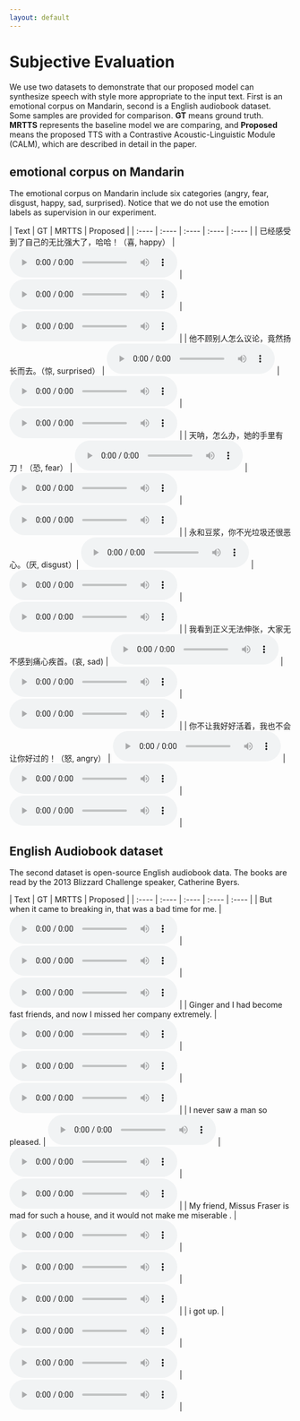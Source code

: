 ```yaml
---
layout: default
---
```

# Subjective Evaluation 
We use two datasets to demonstrate that our proposed model can synthesize speech with style more appropriate to the input text. First is an emotional corpus on Mandarin, second is a English audiobook dataset. Some samples are provided for comparison. 
**GT** means ground truth. **MRTTS** represents the baseline model we are comparing, and **Proposed** means the proposed TTS with a Contrastive Acoustic-Linguistic Module (CALM), which are described in detail in the paper. 

## emotional corpus on Mandarin
The emotional corpus on Mandarin include six categories (angry, fear, disgust, happy, sad, surprised). Notice that we do not use the emotion labels as supervision in our experiment.

| Text | GT | MRTTS | Proposed |
| :---- | :---- | :---- | :---- | :---- |
| 已经感受到了自己的无比强大了，哈哈！（喜, happy） | <audio controls><source src="./wavs/gt/0.wav" type="audio/wav">Your browser does not support the audio element.</audio> | <audio controls><source src="./wavs/baseline/0.wav" type="audio/wav">Your browser does not support the audio element.</audio> | <audio controls><source src="./wavs/proposed/0.wav" type="audio/wav">Your browser does not support the audio element.</audio> |
| 他不顾别人怎么议论，竟然扬长而去。（惊, surprised） | <audio controls><source src="./wavs/gt/1.wav" type="audio/wav">Your browser does not support the audio element.</audio> | <audio controls><source src="./wavs/baseline/1.wav" type="audio/wav">Your browser does not support the audio element.</audio> | <audio controls><source src="./wavs/proposed/1.wav" type="audio/wav">Your browser does not support the audio element.</audio> |
| 天呐，怎么办，她的手里有刀！（恐, fear） | <audio controls><source src="./wavs/gt/2.wav" type="audio/wav">Your browser does not support the audio element.</audio> | <audio controls><source src="./wavs/baseline/2.wav" type="audio/wav">Your browser does not support the audio element.</audio> | <audio controls><source src="./wavs/proposed/2.wav" type="audio/wav">Your browser does not support the audio element.</audio> |
| 永和豆浆，你不光垃圾还很恶心。（厌, disgust）| <audio controls><source src="./wavs/gt/3.wav" type="audio/wav">Your browser does not support the audio element.</audio> | <audio controls><source src="./wavs/baseline/3.wav" type="audio/wav">Your browser does not support the audio element.</audio> | <audio controls><source src="./wavs/proposed/3.wav" type="audio/wav">Your browser does not support the audio element.</audio> |
| 我看到正义无法伸张，大家无不感到痛心疾首。(哀, sad) | <audio controls><source src="./wavs/gt/4.wav" type="audio/wav">Your browser does not support the audio element.</audio> | <audio controls><source src="./wavs/baseline/4.wav" type="audio/wav">Your browser does not support the audio element.</audio> | <audio controls><source src="./wavs/proposed/4.wav" type="audio/wav">Your browser does not support the audio element.</audio> |
| 你不让我好好活着，我也不会让你好过的！（怒, angry） | <audio controls><source src="./wavs/gt/5.wav" type="audio/wav">Your browser does not support the audio element.</audio> | <audio controls><source src="./wavs/baseline/5.wav" type="audio/wav">Your browser does not support the audio element.</audio> | <audio controls><source src="./wavs/proposed/5.wav" type="audio/wav">Your browser does not support the audio element.</audio> |

## English Audiobook dataset
The second dataset is open-source English audiobook data. The books are read by the 2013 Blizzard Challenge speaker, Catherine Byers.

| Text | GT | MRTTS | Proposed |
| :---- | :---- | :---- | :---- | :---- |
| But when it came to breaking in, that was a bad time for me. | <audio controls><source src="./wavs/gt/6.wav" type="audio/wav">Your browser does not support the audio element.</audio> | <audio controls><source src="./wavs/baseline/6.wav" type="audio/wav">Your browser does not support the audio element.</audio> | <audio controls><source src="./wavs/proposed/6.wav" type="audio/wav">Your browser does not support the audio element.</audio> |
| Ginger and I had become fast friends, and now I missed her company extremely. | <audio controls><source src="./wavs/gt/7.wav" type="audio/wav">Your browser does not support the audio element.</audio> | <audio controls><source src="./wavs/baseline/7.wav" type="audio/wav">Your browser does not support the audio element.</audio> | <audio controls><source src="./wavs/proposed/7.wav" type="audio/wav">Your browser does not support the audio element.</audio> |
| I never saw a man so pleased. | <audio controls><source src="./wavs/gt/8.wav" type="audio/wav">Your browser does not support the audio element.</audio> | <audio controls><source src="./wavs/baseline/8.wav" type="audio/wav">Your browser does not support the audio element.</audio> | <audio controls><source src="./wavs/proposed/8.wav" type="audio/wav">Your browser does not support the audio element.</audio> |
| My friend, Missus Fraser is mad for such a house, and it would not make me miserable . | <audio controls><source src="./wavs/gt/9.wav" type="audio/wav">Your browser does not support the audio element.</audio> | <audio controls><source src="./wavs/baseline/9.wav" type="audio/wav">Your browser does not support the audio element.</audio> | <audio controls><source src="./wavs/proposed/9.wav" type="audio/wav">Your browser does not support the audio element.</audio> |
| i got up. | <audio controls><source src="./wavs/gt/10.wav" type="audio/wav">Your browser does not support the audio element.</audio> | <audio controls><source src="./wavs/baseline/10.wav" type="audio/wav">Your browser does not support the audio element.</audio> | <audio controls><source src="./wavs/proposed/10.wav" type="audio/wav">Your browser does not support the audio element.</audio> |
